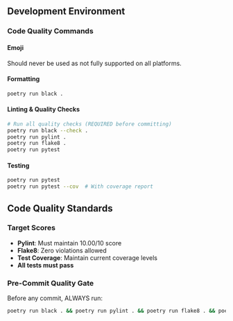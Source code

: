 ## Development Environment

### Code Quality Commands

#### Emoji
Should never be used as not fully supported on all platforms.

#### Formatting
```bash
poetry run black .
```

#### Linting & Quality Checks
```bash
# Run all quality checks (REQUIRED before committing)
poetry run black --check .
poetry run pylint .
poetry run flake8 .
poetry run pytest
```

#### Testing
```bash
poetry run pytest
poetry run pytest --cov  # With coverage report
```

## Code Quality Standards

### Target Scores
- **Pylint**: Must maintain 10.00/10 score
- **Flake8**: Zero violations allowed
- **Test Coverage**: Maintain current coverage levels
- **All tests must pass**

### Pre-Commit Quality Gate
Before any commit, ALWAYS run:
```bash
poetry run black . && poetry run pylint . && poetry run flake8 . && poetry run pytest
```
